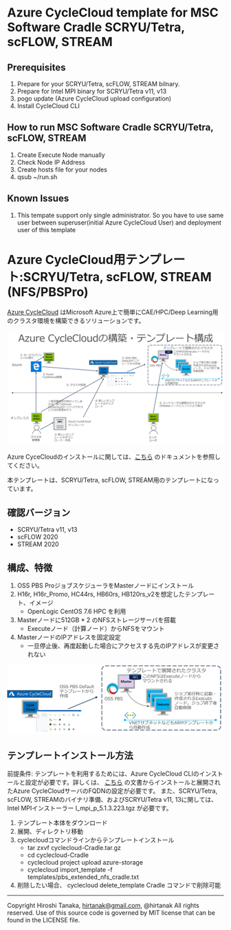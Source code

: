 # Azure CycleCloud template for MSC Software Cradle SCRYU/Tetra, scFLOW, STREAM

## Prerequisites

1. Prepare for your SCRYU/Tetra, scFLOW, STREAM bilnary.
1. Prepare for Intel MPI binary for SCRYU/Tetra v11, v13
1. pogo update (Azure CycleCloud upload configuration)
1. Install CycleCloud CLI

## How to run MSC Software Cradle SCRYU/Tetra, scFLOW, STREAM

1. Create Execute Node manually
1. Check Node IP Address
1. Create hosts file for your nodes
1. qsub ~/run.sh

## Known Issues
1. This tempate support only single administrator. So you have to use same user between superuser(initial Azure CycleCloud User) and deployment user of this template

# Azure CycleCloud用テンプレート:SCRYU/Tetra, scFLOW, STREAM (NFS/PBSPro)

[Azure CycleCloud](https://docs.microsoft.com/en-us/azure/cyclecloud/) はMicrosoft Azure上で簡単にCAE/HPC/Deep Learning用のクラスタ環境を構築できるソリューションです。

![Azure CycleCloudの構築・テンプレート構成](https://raw.githubusercontent.com/hirtanak/osspbsdefault/master/AzureCycleCloud-OSSPBSDefault.png "Azure CycleCloudの構築・テンプレート構成")

Azure CyceCloudのインストールに関しては、[こちら](https://docs.microsoft.com/en-us/azure/cyclecloud/quickstart-install-cyclecloud) のドキュメントを参照してください。

本テンプレートは、SCRYU/Tetra, scFLOW, STREAM用のテンプレートになっています。

## 確認バージョン

 - SCRYU/Tetra v11, v13
 - scFLOW 2020
 - STREAM 2020

## 構成、特徴

1. OSS PBS ProジョブスケジューラをMasterノードにインストール
1. H16r, H16r_Promo, HC44rs, HB60rs, HB120rs_v2を想定したテンプレート、イメージ
	 - OpenLogic CentOS 7.6 HPC を利用 
1. Masterノードに512GB * 2 のNFSストレージサーバを搭載
	 - Executeノード（計算ノード）からNFSをマウント
1. MasterノードのIPアドレスを固定設定
	 - 一旦停止後、再度起動した場合にアクセスする先のIPアドレスが変更されない

![OSS PBS Default テンプレート構成](https://raw.githubusercontent.com/hirtanak/osspbsdefault/master/OSSPBSDefaultDiagram.png "OSS PBS Default テンプレート構成")

## テンプレートインストール方法

前提条件: テンプレートを利用するためには、Azure CycleCloud CLIのインストールと設定が必要です。詳しくは、 [こちら](https://docs.microsoft.com/en-us/azure/cyclecloud/install-cyclecloud-cli) の文書からインストールと展開されたAzure CycleCloudサーバのFQDNの設定が必要です。
また、SCRYU/Tetra, scFLOW, STREAMのバイナリ準備、およびSCRYU/Tetra v11, 13に関しては、Intel MPIインストーラー l_mpi_p_5.1.3.223.tgz が必要です。

1. テンプレート本体をダウンロード
1. 展開、ディレクトリ移動
1. cyclecloudコマンドラインからテンプレートインストール 
   - tar zxvf cyclecloud-Cradle<version>.tar.gz
   - cd cyclecloud-Cradle<version>
   - cyclecloud project upload azure-storage
   - cyclecloud import_template -f templates/pbs_extended_nfs_cradle.txt
1. 削除したい場合、 cyclecloud delete_template Cradle コマンドで削除可能

***
Copyright Hiroshi Tanaka, hirtanak@gmail.com, @hirtanak All rights reserved.
Use of this source code is governed by MIT license that can be found in the LICENSE file.
